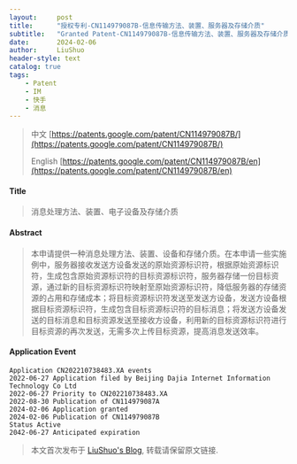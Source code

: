 ```yaml
---
layout:     post
title:      "授权专利-CN114979087B-信息传输方法、装置、服务器及存储介质"
subtitle:   "Granted Patent-CN114979087B-信息传输方法、装置、服务器及存储介质"
date:       2024-02-06
author:     LiuShuo
header-style: text
catalog: true
tags:
    - Patent
    - IM
    - 快手
    - 消息
---
```

> 中文 [https://patents.google.com/patent/CN114979087B/](https://patents.google.com/patent/CN114979087B/)
>
> English [https://patents.google.com/patent/CN114979087B/en](https://patents.google.com/patent/CN114979087B/en)

#### Title
> 消息处理方法、装置、电子设备及存储介质












#### Abstract
> 本申请提供一种消息处理方法、装置、设备和存储介质。在本申请一些实施例中，服务器接收发送方设备发送的原始资源标识符，根据原始资源标识符，生成包含原始资源标识符的目标资源标识符，服务器存储一份目标资源，通过新的目标资源标识符映射至原始资源标识符，降低服务器的存储资源的占用和存储成本；将目标资源标识符发送至发送方设备，发送方设备根据目标资源标识符，生成包含目标资源标识符的目标消息；将发送方设备发送的目标消息和目标资源发送至接收方设备，利用新的目标资源标识符进行目标资源的再次发送，无需多次上传目标资源，提高消息发送效率。











#### Application Event
```
Application CN202210738483.XA events 
2022-06-27 Application filed by Beijing Dajia Internet Information Technology Co Ltd
2022-06-27 Priority to CN202210738483.XA
2022-08-30 Publication of CN114979087A
2024-02-06 Application granted
2024-02-06 Publication of CN114979087B
Status Active
2042-06-27 Anticipated expiration
```
> 本文首次发布于 [LiuShuo's Blog](https://liushuo.me), 
转载请保留原文链接.
